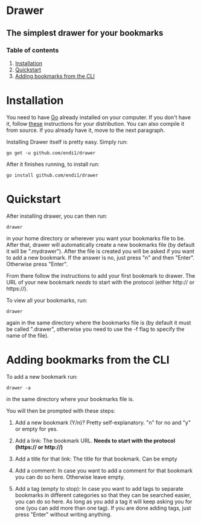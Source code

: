 # Drawer

## The simplest drawer for your bookmarks

### Table of contents
1. [Installation](#installation)
2. [Quickstart](#quickstart)
3. [Adding bookmarks from the CLI](#adding)


# Installation

You need to have [Go](https://golang.org/) already installed on your
computer. If you don't have it, follow
[these](https://golang.org/doc/install) instructions for your
distribution. You can also compile it from source. If you already have
it, move to the next paragraph.

Installing Drawer itself is pretty easy. Simply run: 

`go get -u github.com/endi1/drawer`

After it finishes running, to install run:

`go install github.com/endi1/drawer`


# Quickstart

After installing drawer, you can then run:

`drawer`

in your home directory or wherever you want your bookmarks file to be.
After that, drawer will automatically create a new bookmarks file (by
default it will be ".mydrawer"). After the file is created you will be
asked if you want to add a new bookmark. If the answer is no, just
press "n" and then "Enter". Otherwise press "Enter".

From there follow the instructions to add your first bookmark to
drawer. The URL of your new bookmark _needs_ to start with the
protocol (either http:// or https://).

To view all your bookmarks, run:

`drawer`

again in the same directory where the bookmarks file is (by default it
must be called ".drawer", otherwise you need to use the -f flag to
specify the name of the file).


# Adding bookmarks from the CLI

To add a new bookmark run:

`drawer -a`

in the same directory where your bookmarks file is. 

You will then be prompted with these steps:

1. Add a new bookmark (Y/n)?
   Pretty self-explanatory. "n" for no and "y" or empty for yes.
   
2. Add a link:
   The bookmark URL. **Needs to start with the protocol (https:// or http://)**
   
3. Add a title for that link:
   The title for that bookmark. Can be empty
   
4. Add a comment: 
   In case you want to add a comment for that bookmark
   you can do so here. Otherwise leave empty.
   
5. Add a tag (empty to stop): 
   In case you want to add tags to separate
   bookmarks in different categories so that they can be searched
   easier, you can do so here. As long as you add a tag it will keep
   asking you for one (you can add more than one tag). If you are done
   adding tags, just press "Enter" without writing anything.
